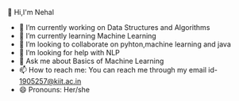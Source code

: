👋 Hi,I'm Nehal
- 🔭 I’m currently working on Data Structures and Algorithms
- 🌱 I’m currently learning Machine Learning 
- 👯 I’m looking to collaborate on pyhton,machine learning and java
- 🤔 I’m looking for help with NLP 
- 💬 Ask me about Basics of Machine Learning
- 📫 How to reach me: You can reach me through my email id- 1905257@kiit.ac.in
- 😄 Pronouns: Her/she
